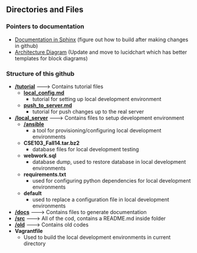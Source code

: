 Directories and Files
------------------------------

### Pointers to documentation
* [Documentation in Sphinx](https://readthedocs.org/projects/webwork-adaptivehints/) (figure out how to build after making changes in github)
* [Architecture Diagram](https://docs.google.com/drawings/d/19nmZt2Dzaz0_3F8tUUwOE_SmPAN_-e9J-Xx3GqYPA24/edit) (Update and move to lucidchart which has better templates for block diagrams)

### Structure of this github 
* [**/tutorial**](https://github.com/cse103/Webwork_AdaptiveHints/tree/master/tutorial) ---> Contains tutorial files
	* [**local_config.md**](https://github.com/cse103/Webwork_AdaptiveHints/tree/master/tutorial/local_config.md)
		- tutorial for setting up local development environment
	* [**push_to_server.md**](https://github.com/cse103/Webwork_AdaptiveHints/tree/master/tutorial/push_to_server.md)
		- tutorial for push changes up to the real server
* [**/local_server**](https://github.com/cse103/Webwork_AdaptiveHints/tree/master/local_server) ---> Contains files to setup development environment
	* [**/ansible**](https://github.com/cse103/Webwork_AdaptiveHints/tree/master/ansible)
		- a tool for provisioning/configuring local development environments
	* **CSE103_Fall14.tar.bz2**
		- database files for local development testing
	* **webwork.sql**
		- database dump, used to restore database in local development environments
	* **requirements.txt**
		- used for configuring python dependencies for local development environments
	* **default**
		- used to replace a configuration file in local development environments
* [**/docs**](https://github.com/cse103/Webwork_AdaptiveHints/tree/master/docs) ---> Contains files to generate documentation
* [**/src**](https://github.com/cse103/Webwork_AdaptiveHints/tree/master/src) ---> All of the cod, contains a README.md inside folder
* [**/old**](https://github.com/cse103/Webwork_AdaptiveHints/tree/master/old) ---> Contains old codes
* **Vagrantfile**
	* Used to build the local development environments in current directory
